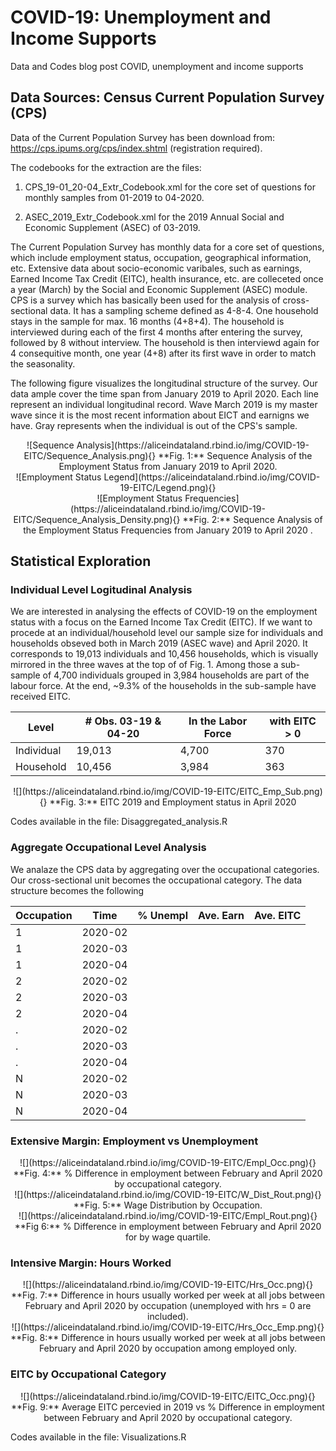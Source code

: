# COVID-19: Unemployment and Income Supports
Data and Codes blog post COVID, unemployment and income supports


## Data Sources: Census Current Population Survey (CPS)

Data of the Current Population Survey has been download from: https://cps.ipums.org/cps/index.shtml (registration required).

The codebooks for the extraction are the files:

1. CPS_19-01_20-04_Extr_Codebook.xml for the core set of questions for monthly samples from 01-2019 to 04-2020.

2. ASEC_2019_Extr_Codebook.xml for the 2019 Annual Social and Economic Supplement (ASEC) of 03-2019.

The Current Population Survey has monthly data for a core set of questions, which include employment status, occupation, geographical information, etc. Extensive data about socio-economic varibales, such as earnings, Earned Income Tax Credit (EITC), health insurance, etc. are colleceted once a year (March) by the Social and Economic Supplement (ASEC) module.
CPS is a survey which has basically been used for the analysis of cross-sectional data. It has a sampling scheme defined as 4-8-4. One household stays in the sample for max. 16 months (4+8+4). The household is interviewed during each of the first 4 months after entering the survey, followed by 8 without interview. The household is then interviewd again for 4 consequitive month, one year (4+8) after its first wave in order to match the seasonality.

The following figure visualizes the longitudinal structure of the survey. Our data ample cover the time span from January 2019 to April 2020. Each line represent an individual longitudinal record. Wave March 2019 is my master wave since it is the most recent information about EICT and earnigns we have. Gray represents when the individual is out of the CPS's sample.

<center>
![Sequence Analysis](https://aliceindataland.rbind.io/img/COVID-19-EITC/Sequence_Analysis.png){}
**Fig. 1:** Sequence Analysis of the Employment Status from January 2019 to April 2020.
</center>

<center>
![Employment Status Legend](https://aliceindataland.rbind.io/img/COVID-19-EITC/Legend.png){}
</center>

<center>
![Employment Status Frequencies](https://aliceindataland.rbind.io/img/COVID-19-EITC/Sequence_Analysis_Density.png){}
**Fig. 2:** Sequence Analysis of the Employment Status Frequencies from January 2019 to April 2020 .
</center>


## Statistical Exploration

### Individual Level Logitudinal Analysis

We are interested in analysing the effects of COVID-19 on the employment status with a focus on the Earned Income Tax Credit (EITC). If we want to procede at an individual/household level our sample size for individuals and households obseved both in March 2019 (ASEC wave) and April 2020. It corresponds to 19,013 individuals and 10,456 households, which is visually mirrored in the three waves at the top of of Fig. 1. Among those a sub-sample of 4,700 individuals grouped in 3,984 households are part of the labour force. At the end, ~9.3% of the households in the sub-sample have received EITC.

|   Level    | # Obs. 03-19 & 04-20 | In the Labor Force | with EITC > 0 |
|------------|----------------------|--------------------|---------------|
| Individual |        19,013        |        4,700       |       370     |         
| Household  |        10,456        |        3,984       |       363     |

<center>
![](https://aliceindataland.rbind.io/img/COVID-19-EITC/EITC_Emp_Sub.png){}
**Fig. 3:** EITC 2019 and Employment status in April 2020
</center>

Codes available in the file: Disaggregated_analysis.R

### Aggregate Occupational Level Analysis

We analaze the CPS data by aggregating over the occupational categories. Our cross-sectional unit becomes the occupational category. The data structure becomes the following


| Occupation |   Time  | % Unempl | Ave. Earn | Ave. EITC | 
|------------|---------|--------- |-----------|-----------|
|      1     | 2020-02 |          |           |           |
|      1     | 2020-03 |          |           |           |
|      1     | 2020-04 |          |           |           |
|      2     | 2020-02 |          |           |           |
|      2     | 2020-03 |          |           |           |
|      2     | 2020-04 |          |           |           |
|      .     | 2020-02 |          |           |           |
|      .     | 2020-03 |          |           |           |
|      .     | 2020-04 |          |           |           |
|      N     | 2020-02 |          |           |           |
|      N     | 2020-03 |          |           |           |
|      N     | 2020-04 |          |           |           |


### Extensive Margin: Employment vs Unemployment
<center>
![](https://aliceindataland.rbind.io/img/COVID-19-EITC/Empl_Occ.png){}
**Fig. 4:** % Difference in employment between February and April 2020 by occupational category.
</center>

<center>
![](https://aliceindataland.rbind.io/img/COVID-19-EITC/W_Dist_Rout.png){}
**Fig. 5:** Wage Distribution by Occupation.
</center>

<center>
![](https://aliceindataland.rbind.io/img/COVID-19-EITC/Empl_Rout.png){}
**Fig 6:** % Difference in employment between February and April 2020 for by wage quartile. 
</center>

### Intensive Margin: Hours Worked

<center>
![](https://aliceindataland.rbind.io/img/COVID-19-EITC/Hrs_Occ.png){}
**Fig. 7:** Difference in hours usually worked per week at all jobs between February and April 2020 by occupation (unemployed with hrs = 0 are included).
</center>

<center>
![](https://aliceindataland.rbind.io/img/COVID-19-EITC/Hrs_Occ_Emp.png){}
**Fig. 8:** Difference in hours usually worked per week at all jobs between February and April 2020 by occupation among employed only.
</center>

### EITC by Occupational Category

<center>
![](https://aliceindataland.rbind.io/img/COVID-19-EITC/EITC_Occ.png){}
**Fig. 9:** Average EITC percevied in 2019 vs % Difference in employment between February and April 2020 by occupational category.
</center>

Codes available in the file: Visualizations.R

  


